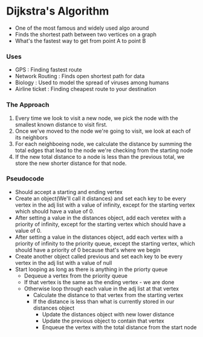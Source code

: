 # Dijkstra's Algorithm

- One of the most famous and widely used algo around
- Finds the shortest path between two vertices on a graph
- What's the fastest way to get from point A to point B

### Uses

- GPS : Finding fastest route
- Network Routing : Finds open shortest path for data
- Biology : Used to model the spread of viruses among humans
- Airline ticket : Finding cheapest route to your destination

### The Approach

1. Every time we look to visit a new node, we pick the node with the smallest known distance to visit first.
2. Once we've moved to the node we're going to visit, we look at each of its neighbors
3. For each neighboeing node, we calculate the distance by summing the total edges that lead to the node we're checking from the starting node
4. If the new total distance to a node is less than the previous total, we store the new shorter distance for that node.

### Pseudocode

- Should accept a starting and ending vertex
- Create an object(We'll call it distances) and set each key to be every vertex in the adj list with a value of infinity, except for the starting vertex which should have a value of 0.
- After setting a value in the distances object, add each veretex with a priority of infinity, except for the starting vertex which should have a value of 0.
- After setting a value in the distances object, add each vertex with a priority of infinity to the priority queue, except the starting vertex, which should have a priority of 0 because that's where we begin
- Create another object called previous and set each key to be every vertex in the adj list with a value of null
- Start looping as long as there is anything in the priorty queue
    - Dequeue a vertex from the priority queue
    - If that vertex is the same as the ending vertex - we are done
    - Otherwise loop through each value in the adj list at that vertex
        - Calculate the distance to that vertex from the starting vertex
        - If the distance is less than what is currently stored in our distances object
            - Update the distances object with new lower distance
            - Update the previous object to contain that vertex
            - Enqueue the vertex with the total distance from the start node